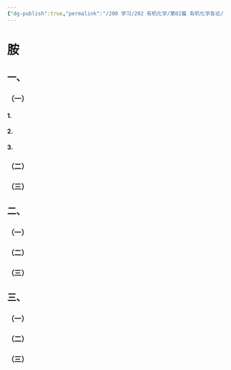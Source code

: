 ```yaml
---
{"dg-publish":true,"permalink":"/200 学习/202 有机化学/第02篇 有机化学各论/第13章 胺和生物碱/第1节 胺/胺/","title":"胺","created":"2024-01-30T19:49:27.012+08:00","updated":"2024-01-30T19:49:32.411+08:00"}
---
```


# 胺
## 一、
### （一）
#### 1.
#### 2.
#### 3.
### （二）
### （三）
## 二、
### （一）
### （二）
### （三）
## 三、
### （一）
### （二）
### （三）